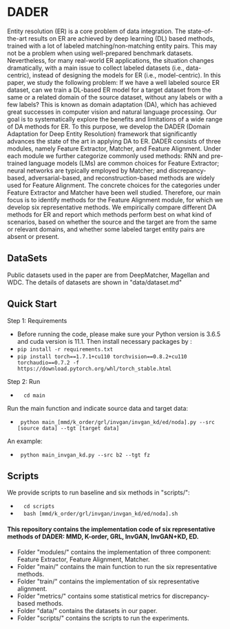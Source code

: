# DADER

Entity resolution (ER) is a core problem of data integration. The state-of-the-art results on ER are achieved by deep learning (DL) based methods, trained with a lot of labeled matching/non-matching entity pairs. This may not be a problem when using well-prepared benchmark datasets. Nevertheless, for many real-world ER applications, the situation changes dramatically, with a main issue to collect labeled datasets (i.e., data-centric), instead of designing the models for ER (i.e., model-centric). In this paper, we study the following problem: If we have a well labeled source ER dataset, can we train a DL-based ER model for a target dataset from the same or a related domain of the source dataset, without any labels or with a few labels? This is known as domain adaptation (DA), which has achieved great successes in computer vision and natural language processing. Our goal is to systematically explore the benefits and limitations of a wide range of DA methods for ER. To this purpose, we develop the DADER (Domain Adaptation for Deep Entity Resolution) framework that significantly advances the state of the art in applying DA to ER. DADER consists of three modules, namely Feature Extractor, Matcher, and Feature Alignment. Under each module we further categorize commonly used methods: RNN and pre-trained language models (LMs) are common choices for Feature Extractor; neural networks are typically employed by Matcher; and discrepancy-based, adversarial-based, and reconstruction-based methods are widely used for Feature Alignment. The concrete choices for the categories under Feature Extractor and Matcher have been well studied. Therefore, our main focus is to identify methods for the Feature Alignment module, for which we develop six representative methods. We empirically compare different DA methods for ER and report which methods perform best on what kind of scenarios, based on whether the source and the target are from the same or relevant domains, and whether some labeled target entity pairs are absent or present.

## DataSets
Public datasets used in the paper are from DeepMatcher, Magellan and WDC.
The details of datasets are shown in "data/dataset.md"

## Quick Start
Step 1: Requirements
- Before running the code, please make sure your Python version is 3.6.5 and cuda version is 11.1. Then install necessary packages by :
- `pip install -r requirements.txt`
- `pip install torch==1.7.1+cu110 torchvision==0.8.2+cu110 torchaudio==0.7.2 -f https://download.pytorch.org/whl/torch_stable.html`

Step 2: Run

-    `  cd main`

Run the main function and indicate source data and target data:
-    ` python main_[mmd/k_order/grl/invgan/invgan_kd/ed/noda].py --src [source data] --tgt [target data]`

An example:
-    ` python main_invgan_kd.py --src b2 --tgt fz`

## Scripts
We provide scripts to run baseline and six methods in "scripts/":

-    `  cd scripts`
-    `  bash [mmd/k_order/grl/invgan/invgan_kd/ed/noda].sh`

#### This repository contains the implementation code of six representative methods of DADER: MMD, K-order, GRL, InvGAN, InvGAN+KD, ED.
- Folder "modules/" contains the implementation of three component: Feature Extractor, Feature Alignment, Matcher.
- Folder "main/" contains the main function to run the six representative methods.
- Folder "train/" contains the implementation of six representative alignment.
- Folder "metrics/" contains some statistical metrics for discrepancy-based methods.
- Folder "data/" contains the datasets in our paper.
- Folder "scripts/" contains the scripts to run the experiments.